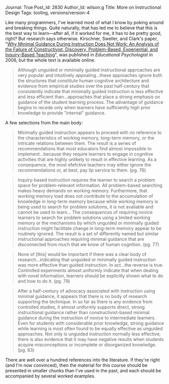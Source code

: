 Journal: True
Post_Id: 2830
Author_Id: wilson.g
Title: More on Instructional Design
Tags: tooling, versions/version-4

<p>Like many programmers, I've learned most of what I know by poking around and breaking things. Quite naturally, that has led me to believe that this is the best way to learn&mdash;after all, if it worked for me, it has to be pretty good, right? But research says otherwise. Kirschner, Sweller, and Clark's paper, "<a href="http://www.cogtech.usc.edu/publications/kirschner_Sweller_Clark.pdf">Why Minimal Guidance During Instruction Does Not Work: An Analysis of the Failure of Constructivist, Discovery, Problem-Based, Experiential, and Inquiry-Based Teaching</a>", was published in <em>Educational Psychologist</em> in 2006, but the whole text is available online.</p>
<blockquote><p>Although unguided or minimally guided instructional approaches are very popular and intuitively appealing...these approaches ignore both the structures that constitute human cognitive architecture and evidence from empirical studies over the past half-century that consistently indicate that minimally guided instruction is less effective and less efficient than...approaches that place a strong emphasis on guidance of the student learning process. The advantage of guidance begins to recede only when learners have sufficiently high prior knowledge to provide "internal" guidance.</p></blockquote>
<p>A few selections from the main body:</p>
<blockquote><p>Minimally guided instruction appears to proceed with no reference to the characteristics of working memory, long-term memory, or the intricate relations between them. The result is a series of recommendations that most educators find almost impossible to implement...because they require learners to engage in cognitive activities that are highly unlikely to result in effective learning. As a consequence, the most efefctive teachers may either ignore the recommendations or, at best, pay lip service to them. (pg. 76)</p></blockquote>
<blockquote><p>Inquiry-based instruction requires the learner to search a problem space for problem-relevant information. All problem-based searching makes heavy demands on working memory. Furthermore, that working memory load does not contribute to the accumulation of knowledge in long-term memory because while working memory is being used to search for problem solutions, it is not available and cannot be used to learn... The consequences of requiring novice learners to search for problem solutions using a limited working memory or the mechanisms by which unguided or minimally guided instruction might facilitate change in long-term memory appear to be routinely ignored. The result is a set of differently named but similar instructional approaches requiring minimal guidance that are disconnected from much that we know of human cognition. (pg. 77)</p></blockquote>
<blockquote><p>None of [this] would be important if there was a clear body of research...indicating that unguided or minimally guided instruction was more effective than guided instruction. In act...the reverse is true. Controlled experiments almost uniformly indicate that when dealing with novel information, learners should be explicitly shown what to do and how to do it. (pg. 79)</p></blockquote>
<blockquote><p>After a half-century of advocacy associated with instruction using minimal guidance, it appears that there is no body of research supporting the technique. In so far as there is any evidence from controlled studies, it almost uniformly supports direct, strong instructional guidance rather than constructivist-based minimal guidance during the instruction of novice to intermediate learners. Even for students with considerable prior knowledge, strong guidance while learning is most often found to be equally effective as unguided approaches. Not only is unguided instruction normally less effective; there is also evidence that it may have negative results when students acquire misconceptions or incomplete or disorganized knowledge. (pg. 83)</p></blockquote>
<p>There are well over a hundred references into the literature. If they're right (and I'm now convinced), then the material for this course should be presented in smaller chunks than I've used in the past, and each should be accompanied by several worked examples.</p>
